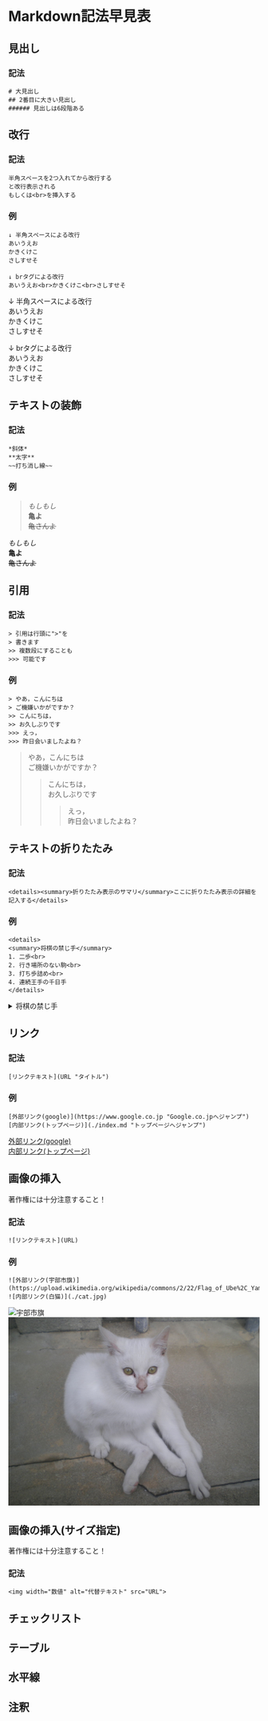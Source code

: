 # Markdown記法早見表
## 見出し
### 記法
```
# 大見出し
## 2番目に大きい見出し
###### 見出しは6段階ある
```

## 改行 
### 記法
```
半角スペースを2つ入れてから改行する  
と改行表示される  
もしくは<br>を挿入する
```
### 例
```
↓ 半角スペースによる改行  
あいうえお  
かきくけこ  
さしすせそ  
  
↓ brタグによる改行  
あいうえお<br>かきくけこ<br>さしすせそ  
```
↓ 半角スペースによる改行  
あいうえお  
かきくけこ  
さしすせそ  
  
↓ brタグによる改行  
あいうえお<br>かきくけこ<br>さしすせそ  


## テキストの装飾 
### 記法
```
*斜体*
**太字**
~~打ち消し線~~
```
### 例
> *もしもし*  
> **亀よ**  
> ~~亀さんよ~~  

*もしもし*  
**亀よ**  
~~亀さんよ~~  

## 引用 
### 記法
```
> 引用は行頭に">"を  
> 書きます
>> 複数段にすることも
>>> 可能です
```

### 例
```
> やあ，こんにちは  
> ご機嫌いかがですか？
>> こんにちは，  
>> お久しぶりです
>>> えっ，  
>>> 昨日会いましたよね？
```
> やあ，こんにちは  
> ご機嫌いかがですか？
>> こんにちは，  
>> お久しぶりです
>>> えっ，  
>>> 昨日会いましたよね？

## テキストの折りたたみ
### 記法
```
<details><summary>折りたたみ表示のサマリ</summary>ここに折りたたみ表示の詳細を記入する</details>
```

### 例
```
<details>
<summary>将棋の禁じ手</summary>
1. 二歩<br>
2. 行き場所のない駒<br>
3. 打ち歩詰め<br>
4. 連続王手の千日手  
</details>
```

<details>
<summary>将棋の禁じ手</summary>
1. 二歩<br>
2. 行き場所のない駒<br>
3. 打ち歩詰め<br>
4. 連続王手の千日手  
</details>

## リンク
### 記法
```
[リンクテキスト](URL "タイトル")
```

### 例
```
[外部リンク(google)](https://www.google.co.jp "Google.co.jpへジャンプ")  
[内部リンク(トップページ)](./index.md "トップページへジャンプ")  
```
[外部リンク(google)](https://www.google.co.jp "Google.co.jpへジャンプ")  
[内部リンク(トップページ)](./index.md "トップページへジャンプ")  


## 画像の挿入
著作権には十分注意すること！
### 記法
```
![リンクテキスト](URL)
```
### 例
```
![外部リンク(宇部市旗)](https://upload.wikimedia.org/wikipedia/commons/2/22/Flag_of_Ube%2C_Yamaguchi.svg)  
![内部リンク(白猫)](./cat.jpg)
```
![宇部市旗](https://upload.wikimedia.org/wikipedia/commons/2/22/Flag_of_Ube%2C_Yamaguchi.svg)  
![内部リンク(白猫)](./cat.jpg)  


## 画像の挿入(サイズ指定)
著作権には十分注意すること！
### 記法
```
<img width="数値" alt="代替テキスト" src="URL">
```

## チェックリスト

## テーブル

## 水平線

## 注釈
